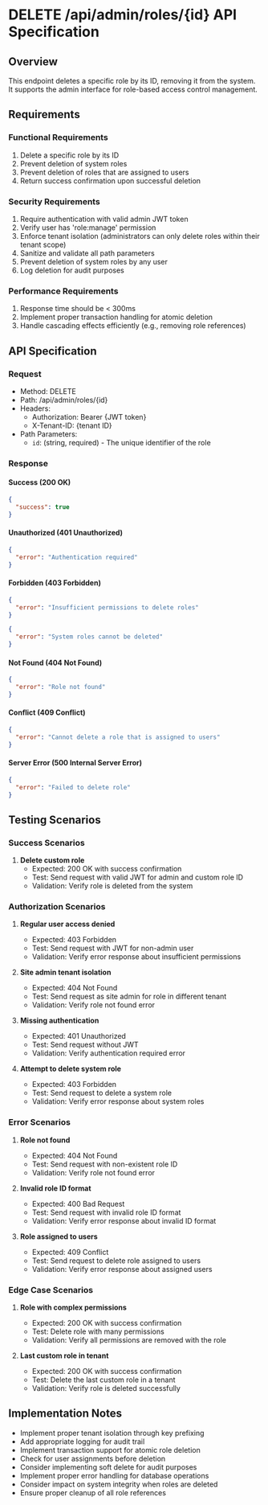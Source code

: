 # DELETE /api/admin/roles/{id} API Specification

## Overview

This endpoint deletes a specific role by its ID, removing it from the system. It supports the admin interface for role-based access control management.

## Requirements

### Functional Requirements

1. Delete a specific role by its ID
2. Prevent deletion of system roles
3. Prevent deletion of roles that are assigned to users
4. Return success confirmation upon successful deletion

### Security Requirements

1. Require authentication with valid admin JWT token
2. Verify user has 'role:manage' permission
3. Enforce tenant isolation (administrators can only delete roles within their tenant scope)
4. Sanitize and validate all path parameters
5. Prevent deletion of system roles by any user
6. Log deletion for audit purposes

### Performance Requirements

1. Response time should be < 300ms
2. Implement proper transaction handling for atomic deletion
3. Handle cascading effects efficiently (e.g., removing role references)

## API Specification

### Request

- Method: DELETE
- Path: /api/admin/roles/{id}
- Headers:
  - Authorization: Bearer {JWT token}
  - X-Tenant-ID: {tenant ID}
- Path Parameters:
  - `id`: (string, required) - The unique identifier of the role

### Response

#### Success (200 OK)

```json
{
  "success": true
}
```

#### Unauthorized (401 Unauthorized)

```json
{
  "error": "Authentication required"
}
```

#### Forbidden (403 Forbidden)

```json
{
  "error": "Insufficient permissions to delete roles"
}
```

```json
{
  "error": "System roles cannot be deleted"
}
```

#### Not Found (404 Not Found)

```json
{
  "error": "Role not found"
}
```

#### Conflict (409 Conflict)

```json
{
  "error": "Cannot delete a role that is assigned to users"
}
```

#### Server Error (500 Internal Server Error)

```json
{
  "error": "Failed to delete role"
}
```

## Testing Scenarios

### Success Scenarios

1. **Delete custom role**
   - Expected: 200 OK with success confirmation
   - Test: Send request with valid JWT for admin and custom role ID
   - Validation: Verify role is deleted from the system

### Authorization Scenarios

1. **Regular user access denied**
   - Expected: 403 Forbidden
   - Test: Send request with JWT for non-admin user
   - Validation: Verify error response about insufficient permissions

2. **Site admin tenant isolation**
   - Expected: 404 Not Found
   - Test: Send request as site admin for role in different tenant
   - Validation: Verify role not found error

3. **Missing authentication**
   - Expected: 401 Unauthorized
   - Test: Send request without JWT
   - Validation: Verify authentication required error

4. **Attempt to delete system role**
   - Expected: 403 Forbidden
   - Test: Send request to delete a system role
   - Validation: Verify error response about system roles

### Error Scenarios

1. **Role not found**
   - Expected: 404 Not Found
   - Test: Send request with non-existent role ID
   - Validation: Verify role not found error

2. **Invalid role ID format**
   - Expected: 400 Bad Request
   - Test: Send request with invalid role ID format
   - Validation: Verify error response about invalid ID format

3. **Role assigned to users**
   - Expected: 409 Conflict
   - Test: Send request to delete role assigned to users
   - Validation: Verify error response about assigned users

### Edge Case Scenarios

1. **Role with complex permissions**
   - Expected: 200 OK with success confirmation
   - Test: Delete role with many permissions
   - Validation: Verify all permissions are removed with the role

2. **Last custom role in tenant**
   - Expected: 200 OK with success confirmation
   - Test: Delete the last custom role in a tenant
   - Validation: Verify role is deleted successfully

## Implementation Notes

- Implement proper tenant isolation through key prefixing
- Add appropriate logging for audit trail
- Implement transaction support for atomic role deletion
- Check for user assignments before deletion
- Consider implementing soft delete for audit purposes
- Implement proper error handling for database operations
- Consider impact on system integrity when roles are deleted
- Ensure proper cleanup of all role references
